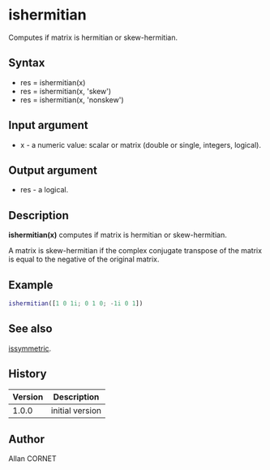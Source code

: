 # ishermitian

Computes if matrix is hermitian or skew-hermitian.

## Syntax

- res = ishermitian(x)
- res = ishermitian(x, 'skew')
- res = ishermitian(x, 'nonskew')

## Input argument

- x - a numeric value: scalar or matrix (double or single, integers, logical).

## Output argument

- res - a logical.

## Description

  <p><b>ishermitian(x)</b> computes if matrix is hermitian or skew-hermitian.</p>
  <p>A matrix is skew-hermitian if the complex conjugate transpose of the matrix is equal to the negative of the original matrix.</p>

## Example

```matlab
ishermitian([1 0 1i; 0 1 0; -1i 0 1])
```

## See also

[issymmetric](issymmetric.md).

## History

| Version | Description     |
| ------- | --------------- |
| 1.0.0   | initial version |

## Author

Allan CORNET

